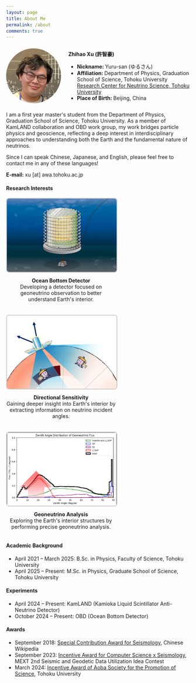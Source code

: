 ```yaml
---
layout: page
title: About Me
permalink: /about
comments: true
---
```


<div class="row justify-content-between">
<div class="col-md-8 pr-8">

<div style="display: flex; align-items: center; gap: 20px;">
  <img src="assets/images/ZhihaoXu.png" alt="Zhihao Xu" style="width: 150px; height: 150px; border-radius: 50%; object-fit: cover;">
  <div>
    <p><strong>Zhihao Xu (許智豪)</strong></p>
    <ul>
      <li><strong>Nickname: </strong>Yuru-san (ゆるさん)</li>
      <li><strong>Affiliation: </strong>Department of Physics, Graduation School of Science, Tohoku University<br>
        <a href="https://www.awa.tohoku.ac.jp/rcns/INDEX_TOP_eng.html" target="_blank">
          Research Center for Neutrino Science, Tohoku University
        </a>
      </li>
      <li><strong>Place of Birth: </strong>Beijing, China</li>
    </ul>
  </div>
</div>


<p>I am a first year master's student from the Department of Physics, Graduation School of Science, Tohoku University.
As a member of KamLAND collaboration and OBD work group, my work bridges particle physics and geoscience,
reflecting a deep interest in interdisciplinary approaches to understanding both the Earth and the fundamental nature of neutrinos.</p>

<p>Since I can speak Chinese, Japanese, and English, please feel free to contact me in any of these languages!</p>

<p><b>E-mail: </b>xu [at] awa.tohoku.ac.jp</p>


<h4>Research Interests</h4>

<div style="display: flex; flex-wrap: wrap; gap: 20px;">
  <div style="width: 300px; text-align: center;">
    <img src="assets/images/OBD.png" alt="Geoneutrinos" style="width: 100%; height: 200px; object-fit: cover; border-radius: 8px; border: 2px solid #ccc;">
    <p style="margin-top: 10px;"><b>Ocean Bottom Detector</b><br>
      Developing a detector focused on geoneutrino observation to better understand Earth's interior.</p>
  </div>

  <div style="width: 300px; text-align: center;">
    <img src="assets/images/directional.png" alt="Directional sensitivity of neutrino detectors" style="width: 100%; height: 200px; object-fit: cover; border-radius: 8px; border: 2px solid #ccc;">
    <p style="margin-top: 10px;"><b>Directional Sensitivity</b><br>
      Gaining deeper insight into Earth's interior by extracting information on neutrino incident angles.</p>
  </div>

  <div style="width: 300px; text-align: center;">
    <img src="assets/images/zenith_dist_wLLSVP.png" alt="Gaoneutrino Analysis" style="width: 100%; height: 200px; object-fit: cover; border-radius: 8px; border: 2px solid #ccc;">
    <p style="margin-top: 10px;"><b>Geoneutrino Analysis</b><br>
      Exploring the Earth's interior structures by performing precise geoneutrino analysis.</p>
  </div>
</div>



<h4>Academic Background</h4>

<ul>
  <li>April 2021 – March 2025: B.Sc. in Physics, Faculty of Science, Tohoku University</li>
  <li>April 2025 – Present: M.Sc. in Physics, Graduate School of Science, Tohoku University</li>
</ul>


<h4>Experiments</h4>

<ul>
  <li>April 2024 – Present: KamLAND (Kamioka Liquid Scintillator Anti-Neutrino Detector)</li>
  <li>October 2024 – Present: OBD (Ocean Bottom Detector)</li>
</ul>



<h4>Awards</h4>

<ul>
  <li>September 2018: <a target="_blank" href="https://zh.wikipedia.org/wiki/Category:%E6%8B%93%E8%8D%92%E7%89%B9%E5%88%A5%E8%B2%A2%E7%8D%BB">Special Contribution Award for Seismology</a>, Chinese Wikipedia</li>
  <li>September 2023: <a target="_blank" href="https://www.jishin.go.jp/resource/column/column_23aut_p08/">Incentive Award for Computer Science x Seismology</a>, MEXT 2nd Seismic and Geodetic Data Utilization Idea Contest</li>
  <li>March 2024: <a target="_blank" href="https://www.sci.tohoku.ac.jp/news/20240327-13136.html">Incentive Award of Aoba Society for the Promotion of Science</a>, Tohoku University</li>
</ul>



</div>

</div>
